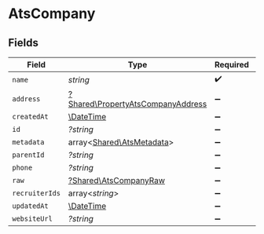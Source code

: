 # AtsCompany


## Fields

| Field                                                                                 | Type                                                                                  | Required                                                                              | Description                                                                           |
| ------------------------------------------------------------------------------------- | ------------------------------------------------------------------------------------- | ------------------------------------------------------------------------------------- | ------------------------------------------------------------------------------------- |
| `name`                                                                                | *string*                                                                              | :heavy_check_mark:                                                                    | N/A                                                                                   |
| `address`                                                                             | [?Shared\PropertyAtsCompanyAddress](../../Models/Shared/PropertyAtsCompanyAddress.md) | :heavy_minus_sign:                                                                    | N/A                                                                                   |
| `createdAt`                                                                           | [\DateTime](https://www.php.net/manual/en/class.datetime.php)                         | :heavy_minus_sign:                                                                    | N/A                                                                                   |
| `id`                                                                                  | *?string*                                                                             | :heavy_minus_sign:                                                                    | N/A                                                                                   |
| `metadata`                                                                            | array<[Shared\AtsMetadata](../../Models/Shared/AtsMetadata.md)>                       | :heavy_minus_sign:                                                                    | N/A                                                                                   |
| `parentId`                                                                            | *?string*                                                                             | :heavy_minus_sign:                                                                    | N/A                                                                                   |
| `phone`                                                                               | *?string*                                                                             | :heavy_minus_sign:                                                                    | N/A                                                                                   |
| `raw`                                                                                 | [?Shared\AtsCompanyRaw](../../Models/Shared/AtsCompanyRaw.md)                         | :heavy_minus_sign:                                                                    | N/A                                                                                   |
| `recruiterIds`                                                                        | array<*string*>                                                                       | :heavy_minus_sign:                                                                    | N/A                                                                                   |
| `updatedAt`                                                                           | [\DateTime](https://www.php.net/manual/en/class.datetime.php)                         | :heavy_minus_sign:                                                                    | N/A                                                                                   |
| `websiteUrl`                                                                          | *?string*                                                                             | :heavy_minus_sign:                                                                    | N/A                                                                                   |